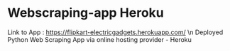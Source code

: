 # Webscraping-app Heroku
Link to App : https://flipkart-electricgadgets.herokuapp.com/ \n
Deployed Python Web Scraping App via online hosting provider - Heroku

